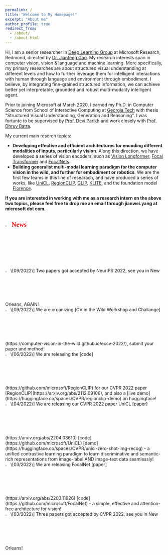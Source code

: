 ```yaml
---
permalink: /
title: "Welcome to My Homepage!"
excerpt: "About me"
author_profile: true
redirect_from: 
  - /about/
  - /about.html
---
```


Hi, I am a senior researcher in [Deep Learning Group](https://www.microsoft.com/en-us/research/group/deep-learning-group/) at Microsoft Research, Redmond, directed by [Dr. Jianfeng Gao](http://research.microsoft.com/en-us/um/people/jfgao/). My research interests span in computer vision, vision & language and machine learning. More specifically, my primary researches are about structured visual understanding at different levels and how to further leverage them for intelligent interactions with human through language and environment through embodiment. I believe, by integrating fine-grained structured information, we can achieve better yet interpretable, grounded and robust multi-modality intelligent agent.

Prior to joining Microsoft at March 2020, I earned my Ph.D. in Computer Science from School of Interactive Computing at [Georgia Tech](https://www.gatech.edu) with thesis "Structured Visual Understanding, Generation and Reasoning". I was fortunte to be supervised by [Prof. Devi Parikh](https://cc.gatech.edu/~parikh/) and work closely with [Prof. Dhruv Batra](https://www.cc.gatech.edu/~dbatra/).

My current main reserch topics:

* **Developing effective and efficient architectures for encoding different modalities of inputs, particularly vision**. Along this direction, we have developed a series of vision encoders, such as [Vision Longformer](https://arxiv.org/abs/2103.15358), [Focal Transformer](https://arxiv.org/abs/2107.00641) and [FocalNets](https://arxiv.org/abs/2203.11926).
* **Building generalist multi-modal learning paradigm for the computer vision in the wild, and further for embodiment or robotics**. We are the first few teams in this line of researach, and have produced a series of works, like [UniCL](https://arxiv.org/abs/2204.03610), [RegionCLIP](https://arxiv.org/abs/2112.09106), [GLIP](https://arxiv.org/abs/2112.03857), [KLITE](https://arxiv.org/abs/2204.09222), and the foundation model [Florence](https://arxiv.org/abs/2111.11432).

**If you are interested in working with me as a research intern on the above two topics, please feel free to drop me an email through jianwei.yang at microsoft dot com.**

<h2><img src="/images/fire.png" width="3%"/> <span style="color:red; font-family:Papyrus">News</span></h2>
  <img src="/images/dart.png" width="2.5%"/> \[09/2022\] Two papers got accepted by NeurIPS 2022, see you in New Orleans, AGAIN!<br/>
  <img src="/images/dart.png" width="2.5%"/> \[09/2022\] We are organizing [CV in the Wild Workshop and Challange](https://computer-vision-in-the-wild.github.io/eccv-2022/), submit your paper and method!<br/>
  <img src="/images/dart.png" width="2.5%"/> \[06/2022\] We are releasing the [code](https://github.com/microsoft/RegionCLIP) for our CVPR 2022 paper [RegionCLIP](https://arxiv.org/abs/2112.09106), and also a [live demo](https://huggingface.co/spaces/CVPR/regionclip-demo) on huggingface!<br/>
  <img src="/images/dart.png" width="2.5%"/> \[04/2022\] We are releasing our CVPR 2022 paper UniCL [paper](https://arxiv.org/abs/2204.03610) [code](https://github.com/microsoft/UniCL) [demo](https://huggingface.co/spaces/CVPR/unicl-zero-shot-img-recog) - a unified contrastive learning paradigm to learn discriminative and semantic-rich representations from image-label AND image-text data seamlessly!<br/>
<img src="/images/dart.png" width="2.5%"/> \[03/2022\] We are releasing FocalNet [paper](https://arxiv.org/abs/2203.11926) [code](https://github.com/microsoft/FocalNet) - a simple, effective and attention-free architecture for vision!<br/>
  <img src="/images/dart.png" width="2.5%"/> \[03/2022\] Three papers got accepted by CVPR 2022, see you in New Orleans!<br/>
